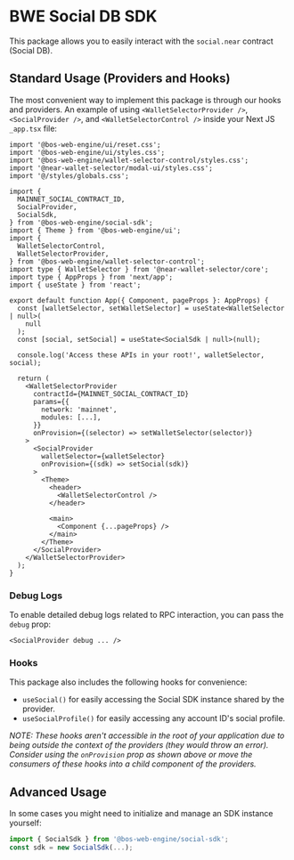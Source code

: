 # BWE Social DB SDK

This package allows you to easily interact with the `social.near` contract (Social DB).

## Standard Usage (Providers and Hooks)

The most convenient way to implement this package is through our hooks and providers. An example of using `<WalletSelectorProvider />`, `<SocialProvider />`, and `<WalletSelectorControl />` inside your Next JS `_app.tsx` file:

```tsx
import '@bos-web-engine/ui/reset.css';
import '@bos-web-engine/ui/styles.css';
import '@bos-web-engine/wallet-selector-control/styles.css';
import '@near-wallet-selector/modal-ui/styles.css';
import '@/styles/globals.css';

import {
  MAINNET_SOCIAL_CONTRACT_ID,
  SocialProvider,
  SocialSdk,
} from '@bos-web-engine/social-sdk';
import { Theme } from '@bos-web-engine/ui';
import {
  WalletSelectorControl,
  WalletSelectorProvider,
} from '@bos-web-engine/wallet-selector-control';
import type { WalletSelector } from '@near-wallet-selector/core';
import type { AppProps } from 'next/app';
import { useState } from 'react';

export default function App({ Component, pageProps }: AppProps) {
  const [walletSelector, setWalletSelector] = useState<WalletSelector | null>(
    null
  );
  const [social, setSocial] = useState<SocialSdk | null>(null);

  console.log('Access these APIs in your root!', walletSelector, social);

  return (
    <WalletSelectorProvider
      contractId={MAINNET_SOCIAL_CONTRACT_ID}
      params={{
        network: 'mainnet',
        modules: [...],
      }}
      onProvision={(selector) => setWalletSelector(selector)}
    >
      <SocialProvider
        walletSelector={walletSelector}
        onProvision={(sdk) => setSocial(sdk)}
      >
        <Theme>
          <header>
            <WalletSelectorControl />
          </header>

          <main>
            <Component {...pageProps} />
          </main>
        </Theme>
      </SocialProvider>
    </WalletSelectorProvider>
  );
}
```

### Debug Logs

To enable detailed debug logs related to RPC interaction, you can pass the `debug` prop:

```tsx
<SocialProvider debug ... />
```

### Hooks

This package also includes the following hooks for convenience:

- `useSocial()` for easily accessing the Social SDK instance shared by the provider.
- `useSocialProfile()` for easily accessing any account ID's social profile.

*NOTE: These hooks aren't accessible in the root of your application due to being outside the context of the providers (they would throw an error). Consider using the `onProvision` prop as shown above or move the consumers of these hooks into a child component of the providers.*

## Advanced Usage

In some cases you might need to initialize and manage an SDK instance yourself:

```ts
import { SocialSdk } from '@bos-web-engine/social-sdk';
const sdk = new SocialSdk(...);
```